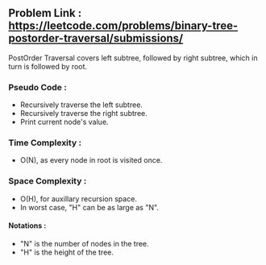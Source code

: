 ## Problem Link : https://leetcode.com/problems/binary-tree-postorder-traversal/submissions/

PostOrder Traversal covers left subtree, followed by right subtree, which in turn is followed by root.

### Pseudo Code :
  - Recursively traverse the left subtree.
  - Recursively traverse the right subtree.
  - Print current node's value.
  
### Time Complexity : 
  - O(N), as every node in root is visited once.


### Space Complexity :
  - O(H), for auxillary recursion space.
  - In worst case, "H" can be as large as "N".

#### Notations :
  - "N" is the number of nodes in the tree.
  - "H" is the height of the tree.
